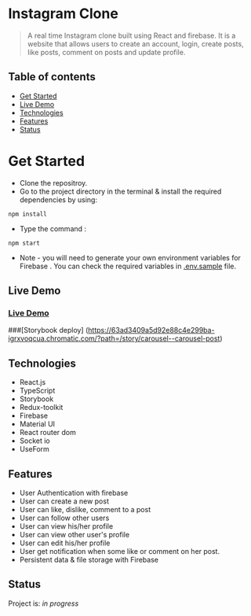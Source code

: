 



# Instagram Clone

> A real time Instagram clone built using React and firebase. It is a website that allows users to create an account, login, create posts, like posts, comment on posts and update profile.

## Table of contents

- [Get Started](#get-started)
- [Live Demo](#live-demo)
- [Technologies](#technologies)
- [Features](#features)
- [Status](#status)

# Get Started

- Clone the repositroy.
- Go to the project directory in the terminal & install the required dependencies by using:

```
npm install
```

- Type the command :

```
npm start
```

- Note - you will need to generate your own environment variables for Firebase . You can check the required variables in [.env.sample](https://github.com/Sandeep228/Instagram-Clone/blob/main/.env.sample) file.

## Live Demo

### [Live Demo](https://instagram-geekyants.netlify.app/)
###[Storybook deploy] (https://63ad3409a5d92e88c4e299ba-igrxvoqcua.chromatic.com/?path=/story/carousel--carousel-post)


## Technologies

- React.js
- TypeScript
- Storybook
- Redux-toolkit
- Firebase
- Material UI
- React router dom
- Socket io
- UseForm


## Features

- User Authentication with firebase 
- User can create a new post
- User can like, dislike, comment to a post
- User can follow other users
- User can view his/her profile
- User can view other user's profile
- User can edit his/her profile
- User get notification when some like or comment on her post.
- Persistent data & file storage with Firebase

## Status

Project is: _in progress_

